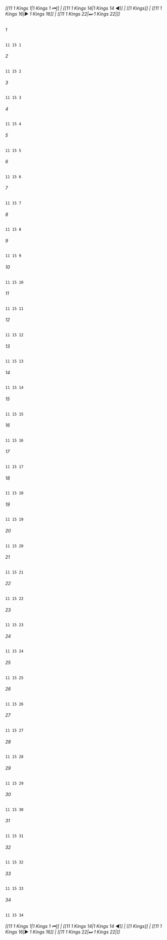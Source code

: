 
###### [[11 1 Kings 1|1 Kings 1 ⏮]] | [[11 1 Kings 14|1 Kings 14 ◀]] | [[1 Kings]] | [[11 1 Kings 16|▶ 1 Kings 16]] | [[11 1 Kings 22|⏭ 1 Kings 22|]]

###### 1
``` verse
11 15 1 
```
###### 2
``` verse
11 15 2 
```
###### 3
``` verse
11 15 3 
```
###### 4
``` verse
11 15 4 
```
###### 5
``` verse
11 15 5 
```
###### 6
``` verse
11 15 6 
```
###### 7
``` verse
11 15 7 
```
###### 8
``` verse
11 15 8 
```
###### 9
``` verse
11 15 9 
```
###### 10
``` verse
11 15 10 
```
###### 11
``` verse
11 15 11 
```
###### 12
``` verse
11 15 12 
```
###### 13
``` verse
11 15 13 
```
###### 14
``` verse
11 15 14 
```
###### 15
``` verse
11 15 15 
```
###### 16
``` verse
11 15 16 
```
###### 17
``` verse
11 15 17 
```
###### 18
``` verse
11 15 18 
```
###### 19
``` verse
11 15 19 
```
###### 20
``` verse
11 15 20 
```
###### 21
``` verse
11 15 21 
```
###### 22
``` verse
11 15 22 
```
###### 23
``` verse
11 15 23 
```
###### 24
``` verse
11 15 24 
```
###### 25
``` verse
11 15 25 
```
###### 26
``` verse
11 15 26 
```
###### 27
``` verse
11 15 27 
```
###### 28
``` verse
11 15 28 
```
###### 29
``` verse
11 15 29 
```
###### 30
``` verse
11 15 30 
```
###### 31
``` verse
11 15 31 
```
###### 32
``` verse
11 15 32 
```
###### 33
``` verse
11 15 33 
```
###### 34
``` verse
11 15 34 
```

###### [[11 1 Kings 1|1 Kings 1 ⏮]] | [[11 1 Kings 14|1 Kings 14 ◀]] | [[1 Kings]] | [[11 1 Kings 16|▶ 1 Kings 16]] | [[11 1 Kings 22|⏭ 1 Kings 22|]]

